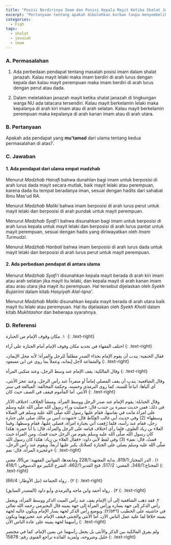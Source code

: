 ```yaml
---
title: "Posisi Berdirinya Imam dan Posisi Kepala Mayit Ketika Shalat Jenazah"
excerpt: "Pertanyaan tentang apakah dibolehkan kurban tanpa menyembelih hewan (unta, sapi atau kambing) tetapi diganti dengan memberikan sejumlah _uang_ kepada fakir-miskin sebagai pengganti kurban"
categories:
  - Fiqh
tags:
  - shalat 
  - jenazah 
  - imam
---
```



### A. Permasalahan

1. Ada perbedaan pendapat tentang masalah posisi imam dalam shalat janazah. Kalau mayit lelaki maka imam berdiri di arah lurus dengan kepala dan kalau mayit perempuan maka imam berdiri di arah lurus dengan perut atau dada.

2. Dalam meletakkan janazah mayit ketika shalat janazah di lingkungan warga NU ada tatacara tersendiri. Kalau mayit berkelamin lelaki maka kepalanya di arah kiri imam atau di arah selatan. Kalau mayit berkelamin perempuan maka kepalanya di arah kanan imam atau di arah utara.

### B. Pertanyaan

Apakah ada pendapat yang **mu'tamad** dari ulama tentang kedua permasalahan di atas?.

### C. Jawaban

#### 1. Ada pendapat dari ulama empat madzhab

Menurut _Madzhab Hanafi_ bahwa dunahlan bagi imam untuk berposisi di arah lurus dada mayit secara mutlak, baik mayit lelaki atau perempuan, karena dada itu tempat beradanya iman, sesuai dengan hadits dari sahabat Ibnu Mas'ud RA.

Menurut _Madzhab Maliki_ bahwa imam berposisi di arah lurus perut untuk mayit lelaki dan berposisi di arah pundak untuk mayit perempuan.

Menurut _Madzhab Syafi'i_ bahwa disunahkan bagi imam untuk berposisi di arah lurus kepala untuk mayit lelaki dan berposisi di arah lurus pantat untuk mayit perempuan, sesuai dengan hadis yang diriwayatkan oleh _Imam Turmudzi_.

Menurut _Madzhab Hanbali_ bahwa imam berposisi di arah lurus dada untuk mayit lelaki dan berposisi di arah lurus perut untuk mayit perempuan.

#### 2. Ada perbedaan pendapat di antara ulama

Menurut _Madzhab Syafi'i_ disunahkan kepala mayit berada di arah kiri imam atau arah selatan jika mayit itu lelaki, dan kepala mayit di arah kanan imam atau arau utara jika mayit itu perempuan. Hal tersebut dijelaskan oleh _Syekh Bujairimi_ dalam kitab _Hasyiyah Alal-Iqna'_.

Menurut _Madzhab Maliki_ disunahkan kepala mayit berada di arah utara baik mayit itu lelaki atau perempuan. Hal itu dijelaskan oleh _Syekh Kholil_ dalam kitab _Mukhtashor_ dan beberapa syarahnya.

### D. Referensi

١. مكان وقوف الإمام من الجنازة 
{: .text-right}

اختلف الفقهاء في تحديد مكان وقوف الإمام أمام الجنازة على آراء
{: .text-right}

فقال الحنفية: يندب أن يقوم الإمام بحذاء الصدر مطلقاً للرجل والمرأة؛ لأنه محل الإيمان، والشفاعة لأجل إيمانه، وعملاً بما روي عن ابن مسعود
{: .text-right}

وقال المالكية: يقف الإمام عند وسط الرجل، وعند منكبي المرأة
{: .text-right}

وقال الشافعية: يندب أن يقف المصلي إماماً أو منفرداً عند رأس الرجل، وعند عجز الأنثى، أي ألياها، اتباعاً للسنة، كما روى الترمذي وحسنه، وحكمة المخالفة: المبالغة في ستر الأنثى. أما المأموم فيقف في الصف حيث كان
{: .text-right}

وقال الحنابلة: يقوم الإمام عند صدر الرجل ووسط المرأة. ومنشأ الخلاف: اختلاف الآثار في ذلك: ففي حديث سمرة بن جندب قال: «صليت وراء رسول الله صلّى الله عليه وسلم على امرأة ماتت في نفاسها، فقام عليها رسول الله صلّى الله عليه وسلم في الصلاة وسطها» (2) وفي حديث أبي غالب الحنَّاط قال: «شهدت أنس بن مالك صلى على جنازة رجل، فقام عند رأسه، فلما رُفِعت أُتي بجنازة امرأة، فصلى عليها، فقام وسطها، وفينا العلاء بن زياد العلوي، فلما رأى اختلاف قيامه على الرجل والمرأة، قال: يا أبا حمزة: هكذا كان رسول الله صلّى الله عليه وسلم يقوم من الرجل حيث قمتُ، ومن المرأة حيث قمتُ، قال: نعم» (3) وفي لفظ لأبي داود: «فقال العلاء بن زياد: هكذا كان رسول الله صلّى الله عليه وسلم يصلي على الجنازة كصلاتك يكبر عليها أربعاً، ويقوم عند رأس الرجل، وعَجيزة المرأة، قال: نعم»
{: .text-right}

١) . الدر المختار:819/1، بداية المجتهد:228/1 ومابعدها، القوانين الفقهية: ص95، مغني المحتاج:348/1، المغني: 517/2، فتح القدير:462/1، الشرح الكبير مع الدسوقي: 418/1
{: .text-right}

٢) . رواه الجماعة (نيل الأوطار: 66/4)
{: .text-right}

٣) . رواه أحمد وابن ماجه والترمذي وأبو داود (المصدر السابق)
{: .text-right}

٢. فقد ذهب الشافعية إلى أن الإمام يقف عند رأس الميت الذكر ووسط المرأة، ويجعل رأس الذكر إلى جهة يساره ورأس المرأة إلى جهة يمينه قال البجيرمي رحمه الله تعالى في حاشيته على الخطيب (٢/٥٣٦): ويوضع رأس الذكر لجهة يسار الإمام ويكون غالبه لجهة يمينه خلافا لما عليه عمل الناس الآن، أما الأنثى والخنثى فيقف الإمام عند عجيزتهما ويكون رأسهما لجهة يمينه على عادة الناس الآن
{: .text-right}

ولم يفرق المالكية بين الذكر والأنثى بل يجعل رأسهما عن يمين الإمام، كما في مختصر خليل وشروحه، ولمزيد الفائدة تراجع الفتوى رقم: 15878
{: .text-right}
